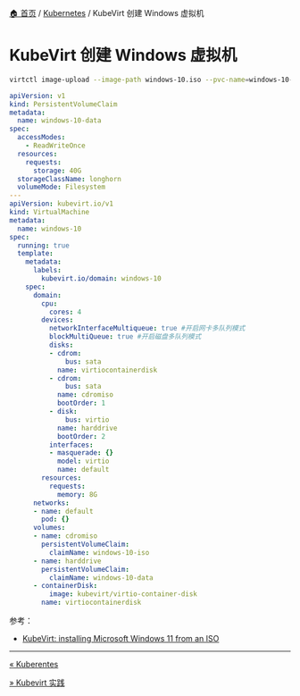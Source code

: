 [🏠 首页](../_index.md) / [Kubernetes](_index.md) / KubeVirt 创建 Windows 虚拟机

# KubeVirt 创建 Windows 虚拟机

```bash
virtctl image-upload --image-path windows-10.iso --pvc-name=windows-10-iso --size 10G --uploadproxy-url https://<cdi-uploadproxy.cdi.svc> --insecure --wait-secs 240
```

```yaml
apiVersion: v1
kind: PersistentVolumeClaim
metadata:
  name: windows-10-data
spec:
  accessModes:
    - ReadWriteOnce
  resources:
    requests:
      storage: 40G
  storageClassName: longhorn
  volumeMode: Filesystem
---
apiVersion: kubevirt.io/v1
kind: VirtualMachine
metadata:
  name: windows-10
spec:
  running: true
  template:
    metadata:
      labels:
        kubevirt.io/domain: windows-10
    spec:
      domain:
        cpu:
          cores: 4
        devices:
          networkInterfaceMultiqueue: true #开启网卡多队列模式
          blockMultiQueue: true #开启磁盘多队列模式
          disks:
          - cdrom: 
              bus: sata
            name: virtiocontainerdisk
          - cdrom: 
              bus: sata
            name: cdromiso
            bootOrder: 1
          - disk:
              bus: virtio
            name: harddrive
            bootOrder: 2
          interfaces:
          - masquerade: {}
            model: virtio
            name: default
        resources:
          requests:
            memory: 8G
      networks:
      - name: default
        pod: {}
      volumes:
      - name: cdromiso
        persistentVolumeClaim:
          claimName: windows-10-iso
      - name: harddrive
        persistentVolumeClaim:
          claimName: windows-10-data
      - containerDisk:
          image: kubevirt/virtio-container-disk
        name: virtiocontainerdisk
```

参考：

- [KubeVirt: installing Microsoft Windows 11 from an ISO](https://kubevirt.io/2022/KubeVirt-installing_Microsoft_Windows_11_from_an_iso.html)

---
[« Kuberentes](kubernetes.md)

[» Kubevirt 实践](kubevirt-practice.md)
